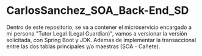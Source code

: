 # CarlosSanchez_SOA_Back-End_SD
Dentro de este repositorio, se va a contener el microservicio encargado a mi persona "Tutor Legal (Legal Guardian)", vamos a versionar la versión solicitada, con Spring Boot y JDK.
Ademas de implementar la transaccional entre las dos tablas principales y/o maestras (SOA - Cañete).

